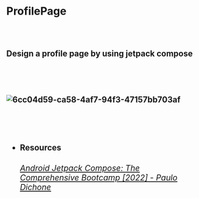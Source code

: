 # ProfilePage
  <br>
  <br>

<h2>
Design a profile page by using jetpack compose 
  
  <br>
  <br>
  <br>
  <br>

![6cc04d59-ca58-4af7-94f3-47157bb703af](https://user-images.githubusercontent.com/92260239/168835965-381c1b91-3b42-4b52-9134-01d6db78607e.gif)
  
  
<br />
<br />
<ul>
<li><h4> Resources</h4> </li>
<h6> <a href="https://www.udemy.com/share/105sI63@H7q3UhbR75b_g1KmZOEHdSsOu6x1gjk4Zdvqqct0rPdr2Sfm4ldeGRxc0gdVrVyjfg==/">Android Jetpack Compose: The Comprehensive Bootcamp [2022] - Paulo Dichone</a> </h6>
</ul>
